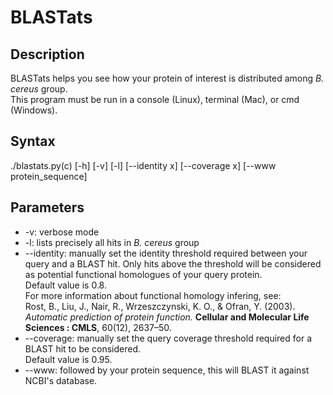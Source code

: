 BLASTats
========

Description
-----------

BLASTats helps you see how your protein of interest is distributed among <i>B. cereus</i> group.<br />
This program must be run in a console (Linux), terminal (Mac), or cmd (Windows).

Syntax
------

./blastats.py(c) [-h] [-v] [-l] [--identity x] [--coverage x] [--www protein_sequence]

Parameters
----------

* -v: verbose mode
* -l: lists precisely all hits in <i>B. cereus</i> group
* --identity: manually set the identity threshold required between your query and a BLAST hit. Only hits above the threshold will be considered as potential functional homologues of your query protein.<br />Default value is 0.8.<br />For more information about functional homology infering, see:<br>Rost, B., Liu, J., Nair, R., Wrzeszczynski, K. O., & Ofran, Y. (2003). <i>Automatic prediction of protein function.</i> <b>Cellular and Molecular Life Sciences : CMLS</b>, 60(12), 2637–50.
* --coverage: manually set the query coverage threshold required for a BLAST hit to be considered.<br />Default value is 0.95.
* --www: followed by your protein sequence, this will BLAST it against NCBI's database.
